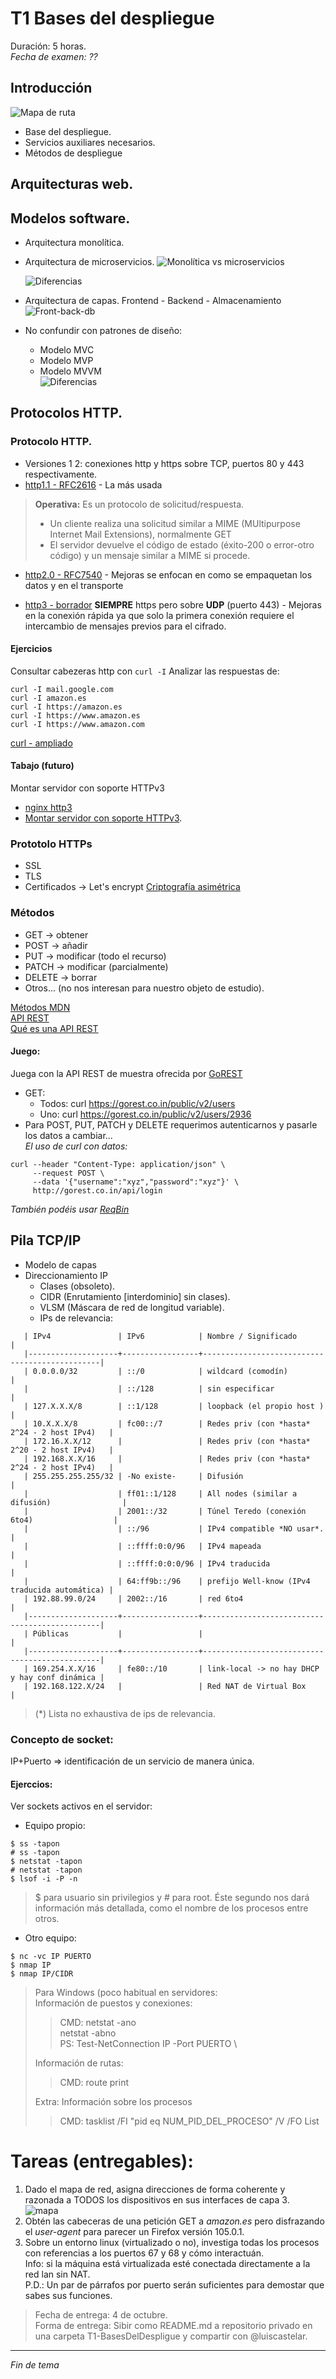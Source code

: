 # T1 Bases del despliegue

Duración: 5 horas.\
*Fecha de examen: ??*

## Introducción
![Mapa de ruta](https://i123.duckdns.org/daw/img/t1-mapa-v2.png)
+ Base del despliegue.
+ Servicios auxiliares necesarios.
+ Métodos de despliegue

## Arquitecturas web.

## Modelos software.
+ Arquitectura monolítica.
+ Arquitectura de microservicios.
	![Monolítica vs microservicios](https://docs.oracle.com/es/solutions/learn-architect-microservice/img/monolithic_vs_microservice.png)

	![Diferencias](./img/monoliticoVsMicroservicios.png "Fuente: https://docs.oracle.com/es/solutions/learn-architect-microservice/index.html#GUID-BDCEFE30-C883-45D5-B2E6-325C241388A5")


+ Arquitectura de capas. Frontend - Backend - Almacenamiento
	![Front-back-db](https://www.waybackmachinedownloader.com/blog/storage/2018/08/Difference-between-frontend-vs-backend-files-explained-schematic-1024x461.png)
+ No confundir con patrones de diseño:
  - Modelo MVC
  - Modelo MVP
  - Modelo MVVM \
	![Diferencias](https://www.abatic.es/arquitecturas-de-software-mvc-y-mvvm/)

## Protocolos HTTP.
### Protocolo HTTP.
+ Versiones 1 2: conexiones http y https sobre TCP, puertos 80 y 443 respectivamente.
+ [http1.1 - RFC2616](https://www.rfc-editor.org/rfc/rfc2616) - La más usada
>**Operativa:**
>Es un protocolo de solicitud/respuesta.
>+ Un cliente realiza una solicitud similar a MIME (MUltipurpose Internet Mail Extensions), normalmente GET
>+ El servidor devuelve el código de estado (éxito-200 o error-otro código) y un mensaje similar a MIME si procede.

+ [http2.0 - RFC7540](https://www.rfc-editor.org/rfc/rfc7540) - Mejoras se enfocan en como se empaquetan los datos y en el transporte

+ [http3 - borrador](https://quicwg.org/base-drafts/draft-ietf-quic-http.html) **SIEMPRE** https pero sobre **UDP** (puerto 443) - Mejoras en la conexión rápida ya que solo la primera conexión requiere el intercambio de mensajes previos para el cifrado.
#### Ejercicios
Consultar cabezeras http con `curl -I`
Analizar las respuestas de:
```
curl -I mail.google.com
curl -I amazon.es
curl -I https://amazon.es
curl -I https://www.amazon.es
curl -I https://www.amazon.com
```
[curl - ampliado](https://techexpert.tips/ubuntu/curl-get-headers-only/)

#### Tabajo (futuro)
Montar servidor con soporte HTTPv3
+ [nginx http3](https://github.com/macbre/docker-nginx-http3)
+ [Montar servidor con soporte HTTPv3](https://blog.cloudflare.com/experiment-with-http-3-using-nginx-and-quiche/).


### Prototolo HTTPs
+ SSL
+ TLS
+ Certificados -> Let's encrypt
[Criptografía asimétrica](https://www.youtube.com/watch?v=hRW_9Ck36Xc)

### Métodos
+ GET -> obtener
+ POST -> añadir
+ PUT -> modificar (todo el recurso)
+ PATCH -> modificar (parcialmente)
+ DELETE -> borrar
+ Otros... (no nos interesan para nuestro objeto de estudio).

[Métodos MDN](https://developer.mozilla.org/es/docs/Web/HTTP/Methods) \
[API REST](https://www.oscarblancarteblog.com/2018/12/03/metodos-http-rest/) \
[Qué es una API REST](https://rockcontent.com/es/blog/api-rest/)

#### Juego:
Juega con la API REST de muestra ofrecida por [GoREST](https://gorest.co.in/)
+ GET:
  - Todos: curl https://gorest.co.in/public/v2/users
  - Uno: curl https://gorest.co.in/public/v2/users/2936
+ Para POST, PUT, PATCH y DELETE requerimos autenticarnos y pasarle los datos a cambiar... \
*El uso de curl con datos:*
```
curl --header "Content-Type: application/json" \
     --request POST \
     --data '{"username":"xyz","password":"xyz"}' \
     http://gorest.co.in/api/login
```

*También podéis usar [ReqBin](https://reqbin.com/ "REQ BIN")*


## Pila TCP/IP
+ Modelo de capas
+ Direccionamiento IP
  - Clases (obsoleto).
  - CIDR (Enrutamiento [interdominio] sin clases).
  - VLSM (Máscara de red de longitud variable).
  - IPs de relevancia:
```
   | IPv4               | IPv6            | Nombre / Significado                          |
   |--------------------+-----------------+-----------------------------------------------|
   | 0.0.0.0/32         | ::/0            | wildcard (comodín)                            |
   |                    | ::/128          | sin especificar                               |
   | 127.X.X.X/8        | ::1/128         | loopback (el propio host )                    |
   | 10.X.X.X/8         | fc00::/7        | Redes priv (con *hasta* 2^24 - 2 host IPv4)   |
   | 172.16.X.X/12      |                 | Redes priv (con *hasta* 2^20 - 2 host IPv4)   |
   | 192.168.X.X/16     |                 | Redes priv (con *hasta* 2^24 - 2 host IPv4)   |
   | 255.255.255.255/32 | -No existe-     | Difusión                                      |
   |                    | ff01::1/128     | All nodes (similar a difusión)                |
   |                    | 2001::/32       | Túnel Teredo (conexión 6to4)                  |
   |                    | ::/96           | IPv4 compatible *NO usar*.                    |
   |                    | ::ffff:0:0/96   | IPv4 mapeada                                  |
   |                    | ::ffff:0:0:0/96 | IPv4 traducida                                |
   |                    | 64:ff9b::/96    | prefijo Well-know (IPv4 traducida automática) |
   | 192.88.99.0/24     | 2002::/16       | red 6to4                                      |
   |--------------------+-----------------+-----------------------------------------------|
   | Públicas           |                 |                                               |
   |--------------------+-----------------+-----------------------------------------------|
   | 169.254.X.X/16     | fe80::/10       | link-local -> no hay DHCP y hay conf dinámica |
   | 192.168.122.X/24   |                 | Red NAT de Virtual Box                        |
```
> (*) Lista no exhaustiva de ips de relevancia.

### Concepto de socket:
IP+Puerto => identificación de un servicio de manera única.

#### Ejerccios:
Ver sockets activos en el servidor:
   + Equipo propio:
```
$ ss -tapon
# ss -tapon
$ netstat -tapon
# netstat -tapon
$ lsof -i -P -n
```
> $ para usuario sin privilegios y # para root. Éste segundo nos dará información más detallada, como el nombre de los procesos entre otros.
   + Otro equipo:
```
$ nc -vc IP PUERTO
$ nmap IP
$ nmap IP/CIDR
```

> Para Windows (poco habitual en servidores: \
> Información de puestos y conexiones:
>> CMD:	netstat -ano \
>>		netstat -abno \
>> PS:	Test-NetConnection IP -Port PUERTO \
>
> Información de rutas:
>> CMD:	route print
>
> Extra: Información sobre los procesos
>> CMD:	tasklist /FI "pid eq NUM_PID_DEL_PROCESO" /V /FO List

# Tareas (entregables):
1. Dado el mapa de red, asigna direcciones de forma coherente y razonada a TODOS los dispositivos en sus interfaces de capa 3. \
![mapa](./img/T1-mapa_de_red.png)
2. Obtén las cabeceras de una petición GET a *amazon.es* pero disfrazando el *user-agent* para parecer un Firefox versión 105.0.1.
3. Sobre un entorno linux (virtualizado o no), investiga todas los procesos con referencias a los puertos 67 y 68 y cómo interactuán. \
   Info: si la máquina está virtualizada esté conectada directamente a la red lan sin NAT. \
   P.D.: Un par de párrafos por puerto serán suficientes para demostar que sabes sus funciones.

> Fecha de entrega: 4 de octubre. \
> Forma de entrega: Sibir como README.md a repositorio privado en una carpeta T1-BasesDelDespligue y compartir con @luiscastelar.

---
*Fin de tema*
